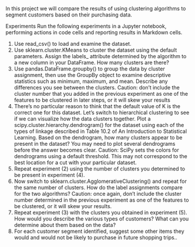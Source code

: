 In this project we will compare the results of using clustering algorithms to segment customers based on their purchasing data.

Experiments
Run the following experiments in a Jupyter notebook, performing actions in code cells and reporting results in Markdown cells.
1. Use read_csv() to load and examine the dataset.
2. Use sklearn.cluster.KMeans to cluster the dataset using the default parameters. Assign the labels_ attribute determined 
by the algorithm to a new column in your DataFrame. How many clusters are there?
3. Use pandas.DataFrame.groupby() to group the data by cluster assignment, then use the GroupBy object to examine descriptive 
statistics such as minimum, maximum, and mean. Describe any differences you see between the clusters.
Caution: don’t include the cluster number that you added in the previous experiment as one of the features to be clustered in 
later steps, or it will skew your results
4. There’s no particular reason to think that the default value of K is the correct one for this dataset. Let’s switch to hierarchical 
clustering to see if we can visualize how the data clusters together.
Plot a scipy.cluster.hierarchy.dendrogram() for the dataset using each of the types of linkage described in Table 10.2 of An 
Introduction to Statistical Learning.
Based on the dendrogram, how many clusters appear to be present in the dataset? You may need to plot several dendrograms before
 the answer becomes clear.
Caution: SciPy sets the colors for dendrograms using a default threshold. This may not correspond to the best location for a cut
 with your particular dataset.
5. Repeat experiment (2) using the number of clusters you determined to be present in experiment (4).
6. Now switch to sklearn.cluster.AgglomerativeClustering() and repeat for the same number of clusters. How do the label assignments 
compare for the two algorithms?
Caution: once again, don’t include the cluster number determined in the previous experiment as one of the features to be clustered, 
or it will skew your results.
7. Repeat experiment (3) with the clusters you obtained in experiment (5). How would you describe the various types of customers? 
What can you determine about them based on the data?
8. For each customer segment identified, suggest some other items they would and would not be likely to purchase in future shopping trips.. 
